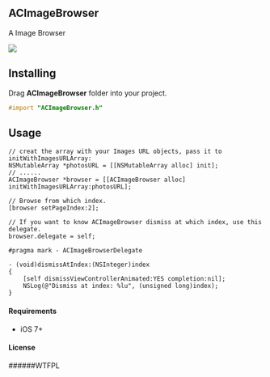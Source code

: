 ## ACImageBrowser

A Image Browser

<img src="https://github.com/albertgh/ACImageBrowser/raw/master/screenshot.gif"/>


## Installing

Drag **ACImageBrowser** folder into your project. 

```objective-c
#import "ACImageBrowser.h"
```
    
    
## Usage

```objc
// creat the array with your Images URL objects, pass it to initWithImagesURLArray:
NSMutableArray *photosURL = [[NSMutableArray alloc] init];
// ......
ACImageBrowser *browser = [[ACImageBrowser alloc] initWithImagesURLArray:photosURL];

// Browse from which index.
[browser setPageIndex:2];
```

```objc
// If you want to know ACImageBrowser dismiss at which index, use this delegate.  
browser.delegate = self;

#pragma mark - ACImageBrowserDelegate

- (void)dismissAtIndex:(NSInteger)index
{
    [self dismissViewControllerAnimated:YES completion:nil];
    NSLog(@"Dismiss at index: %lu", (unsigned long)index);
}
```

#### Requirements

* iOS 7+

#### License

######WTFPL 


